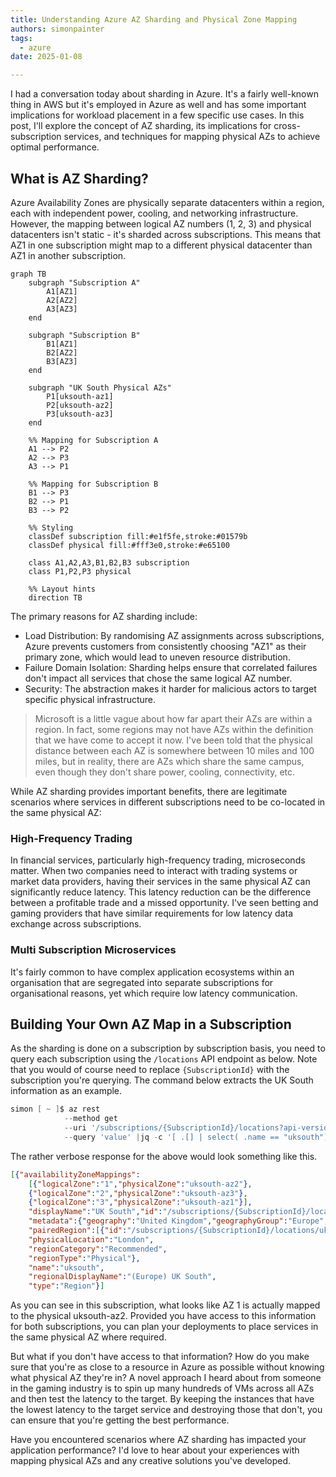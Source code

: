 ```yaml
---
title: Understanding Azure AZ Sharding and Physical Zone Mapping
authors: simonpainter
tags:
  - azure
date: 2025-01-08

---
```


I had a conversation today about sharding in Azure. It's a fairly well-known thing in AWS but it's employed in Azure as well and has some important implications for workload placement in a few specific use cases. In this post, I'll explore the concept of AZ sharding, its implications for cross-subscription services, and techniques for mapping physical AZs to achieve optimal performance.
<!-- truncate -->
## What is AZ Sharding?

Azure Availability Zones are physically separate datacenters within a region, each with independent power, cooling, and networking infrastructure. However, the mapping between logical AZ numbers (1, 2, 3) and physical datacenters isn't static - it's sharded across subscriptions. This means that AZ1 in one subscription might map to a different physical datacenter than AZ1 in another subscription.

```mermaid
graph TB
    subgraph "Subscription A"
        A1[AZ1]
        A2[AZ2]
        A3[AZ3]
    end

    subgraph "Subscription B"
        B1[AZ1]
        B2[AZ2]
        B3[AZ3]
    end

    subgraph "UK South Physical AZs"
        P1[uksouth-az1]
        P2[uksouth-az2]
        P3[uksouth-az3]
    end

    %% Mapping for Subscription A
    A1 --> P2
    A2 --> P3
    A3 --> P1

    %% Mapping for Subscription B
    B1 --> P3
    B2 --> P1
    B3 --> P2

    %% Styling
    classDef subscription fill:#e1f5fe,stroke:#01579b
    classDef physical fill:#fff3e0,stroke:#e65100
    
    class A1,A2,A3,B1,B2,B3 subscription
    class P1,P2,P3 physical

    %% Layout hints
    direction TB
```

The primary reasons for AZ sharding include:

- Load Distribution: By randomising AZ assignments across subscriptions, Azure prevents customers from consistently choosing "AZ1" as their primary zone, which would lead to uneven resource distribution.
- Failure Domain Isolation: Sharding helps ensure that correlated failures don't impact all services that chose the same logical AZ number.
- Security: The abstraction makes it harder for malicious actors to target specific physical infrastructure.

> Microsoft is a little vague about how far apart their AZs are within a
> region. In fact, some regions may not have AZs within the definition that we
> have come to accept it now. I've been told that the physical distance between each
> AZ is somewhere between 10 miles and 100 miles, but in reality, there are AZs which share 
> the same campus, even though they don't share power, cooling, connectivity, etc.

While AZ sharding provides important benefits, there are legitimate scenarios where services in different subscriptions need to be co-located in the same physical AZ:

### High-Frequency Trading

In financial services, particularly high-frequency trading, microseconds matter. When two companies need to interact with trading systems or market data providers, having their services in the same physical AZ can significantly reduce latency. This latency reduction can be the difference between a profitable trade and a missed opportunity. I've seen betting and gaming providers that have similar requirements for low latency data exchange across subscriptions.

### Multi Subscription Microservices

It's fairly common to have complex application ecosystems within an organisation that are segregated into separate subscriptions for organisational reasons, yet which require low latency communication.

## Building Your Own AZ Map in a Subscription

As the sharding is done on a subscription by subscription basis, you need to query each subscription using the `/locations` API endpoint as below. Note that you would of course need to replace `{SubscriptionId}` with the subscription you're querying. The command below extracts the UK South information as an example.

```powershell
simon [ ~ ]$ az rest 
            --method get 
            --uri '/subscriptions/{SubscriptionId}/locations?api-version=2022-12-01'  
            --query 'value' |jq -c '[ .[] | select( .name == "uksouth")]'
```

The rather verbose response for the above would look something like this. 

```json
[{"availabilityZoneMappings":
    [{"logicalZone":"1","physicalZone":"uksouth-az2"},
    {"logicalZone":"2","physicalZone":"uksouth-az3"},
    {"logicalZone":"3","physicalZone":"uksouth-az1"}],
    "displayName":"UK South","id":"/subscriptions/{SubscriptionId}/locations/uksouth",
    "metadata":{"geography":"United Kingdom","geographyGroup":"Europe","latitude":"50.941","longitude":"-0.799",
    "pairedRegion":[{"id":"/subscriptions/{SubscriptionId}/locations/ukwest","name":"ukwest"}],
    "physicalLocation":"London",
    "regionCategory":"Recommended",
    "regionType":"Physical"},
    "name":"uksouth",
    "regionalDisplayName":"(Europe) UK South",
    "type":"Region"}]
```

As you can see in this subscription, what looks like AZ 1 is actually mapped to the physical uksouth-az2. Provided you have access to this information for both subscriptions, you can plan your deployments to place services in the same physical AZ where required.

But what if you don't have access to that information? How do you make sure that you're as close to a resource in Azure as possible without knowing what physical AZ they're in? A novel approach I heard about from someone in the gaming industry is to spin up many hundreds of VMs across all AZs and then test the latency to the target. By keeping the instances that have the lowest latency to the target service and destroying those that don't, you can ensure that you're getting the best performance.

Have you encountered scenarios where AZ sharding has impacted your application performance? I'd love to hear about your experiences with mapping physical AZs and any creative solutions you've developed.